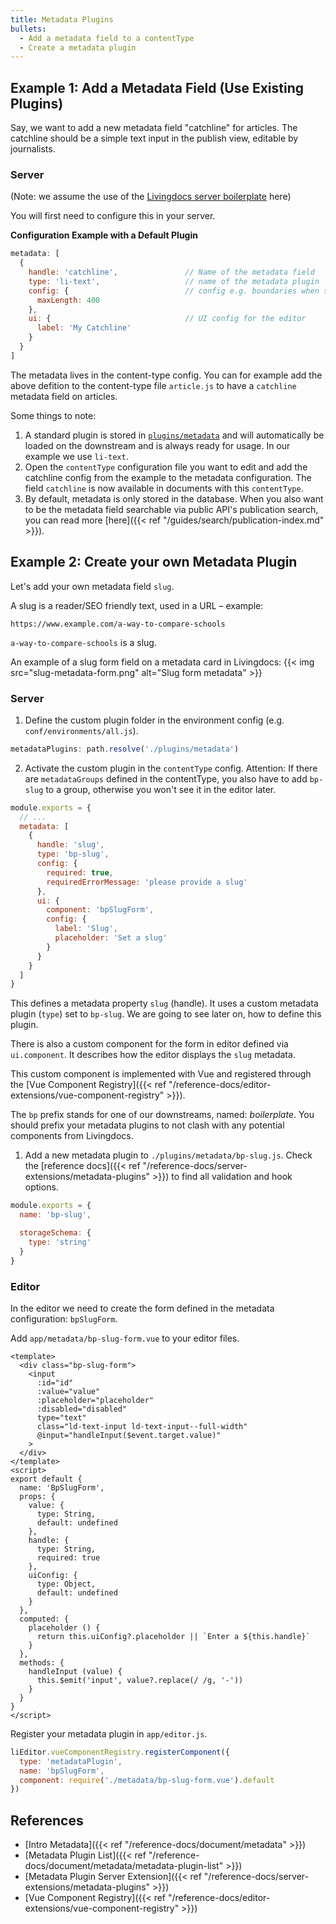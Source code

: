 ```yaml
---
title: Metadata Plugins
bullets:
  - Add a metadata field to a contentType
  - Create a metadata plugin
---
```


## Example 1: Add a Metadata Field (Use Existing Plugins)

Say, we want to add a new metadata field "catchline" for articles. The catchline should be a simple text input in the publish view, editable by journalists.

### Server

(Note: we assume the use of the [Livingdocs server boilerplate](https://github.com/livingdocsIO/livingdocs-server-boilerplate) here)

You will first need to configure this in your server.

**Configuration Example with a Default Plugin**
```js
metadata: [
  {
    handle: 'catchline',               // Name of the metadata field
    type: 'li-text',                   // name of the metadata plugin
    config: {                          // config e.g. boundaries when saving values
      maxLength: 400
    },
    ui: {                              // UI config for the editor
      label: 'My Catchline'
    }
  }
]
```

The metadata lives in the content-type config. You can for example add the above defition to the content-type file `article.js` to have a `catchline` metadata field on articles.

Some things to note:

1. A standard plugin is stored in [`plugins/metadata`](https://github.com/livingdocsIO/livingdocs-server/tree/master/plugins/metadata) and will automatically be loaded on the downstream and is always ready for usage. In our example we use `li-text`.
2. Open the `contentType` configuration file you want to edit and add the catchline config from the example to the metadata configuration. The field `catchline` is now available in documents with this `contentType`.
3. By default, metadata is only stored in the database. When you also want to be the metadata field searchable via public API's publication search, you can read more [here]({{< ref "/guides/search/publication-index.md" >}}).



## Example 2: Create your own Metadata Plugin

Let's add your own metadata field `slug`.

A slug is a reader/SEO friendly text, used in a URL – example:
```
https://www.example.com/a-way-to-compare-schools
```

`a-way-to-compare-schools` is a slug.

An example of a slug form field on a metadata card in Livingdocs:
{{< img src="slug-metadata-form.png" alt="Slug form metadata" >}}

### Server

1. Define the custom plugin folder in the environment config (e.g. `conf/environments/all.js`).

```js
metadataPlugins: path.resolve('./plugins/metadata')
```

2. Activate the custom plugin in the `contentType` config. Attention: If there are `metadataGroups` defined in the contentType, you also have to add `bp-slug` to a group, otherwise you won't see it in the editor later.

```js
module.exports = {
  // ...
  metadata: [
    {
      handle: 'slug',
      type: 'bp-slug',
      config: {
        required: true,
        requiredErrorMessage: 'please provide a slug'
      },
      ui: {
        component: 'bpSlugForm',
        config: {
          label: 'Slug',
          placeholder: 'Set a slug'
        }
      }
    }
  ]
}
```

This defines a metadata property `slug` (handle). It uses a custom metadata plugin (`type`) set to `bp-slug`. We are going to see later on, how to define this plugin.

There is also a custom component for the form in editor defined via `ui.component`. It describes how the editor displays the `slug` metadata.

This custom component is implemented with Vue and registered through the [Vue Component Registry]({{< ref "/reference-docs/editor-extensions/vue-component-registry" >}}).

The `bp` prefix stands for one of our downstreams, named: *boilerplate*. You should prefix your metadata plugins to not clash with any potential components from Livingdocs.

1. Add a new metadata plugin to `./plugins/metadata/bp-slug.js`. Check the [reference docs]({{< ref "/reference-docs/server-extensions/metadata-plugins" >}}) to find all validation and hook options.

```js
module.exports = {
  name: 'bp-slug',

  storageSchema: {
    type: 'string'
  }
}
```

### Editor

In the editor we need to create the form defined in the metadata configuration: `bpSlugForm`.

Add `app/metadata/bp-slug-form.vue` to your editor files.

```vue
<template>
  <div class="bp-slug-form">
    <input
      :id="id"
      :value="value"
      :placeholder="placeholder"
      :disabled="disabled"
      type="text"
      class="ld-text-input ld-text-input--full-width"
      @input="handleInput($event.target.value)"
    >
  </div>
</template>
<script>
export default {
  name: 'BpSlugForm',
  props: {
    value: {
      type: String,
      default: undefined
    },
    handle: {
      type: String,
      required: true
    },
    uiConfig: {
      type: Object,
      default: undefined
    }
  },
  computed: {
    placeholder () {
      return this.uiConfig?.placeholder || `Enter a ${this.handle}`
    }
  },
  methods: {
    handleInput (value) {
      this.$emit('input', value?.replace(/ /g, '-'))
    }
  }
}
</script>
```

Register your metadata plugin in `app/editor.js`.

```js
liEditor.vueComponentRegistry.registerComponent({
  type: 'metadataPlugin',
  name: 'bpSlugForm',
  component: require('./metadata/bp-slug-form.vue').default
})
```

## References
- [Intro Metadata]({{< ref "/reference-docs/document/metadata" >}})
- [Metadata Plugin List]({{< ref "/reference-docs/document/metadata/metadata-plugin-list" >}})
- [Metadata Plugin Server Extension]({{< ref "/reference-docs/server-extensions/metadata-plugins" >}})
- [Vue Component Registry]({{< ref "/reference-docs/editor-extensions/vue-component-registry" >}})
